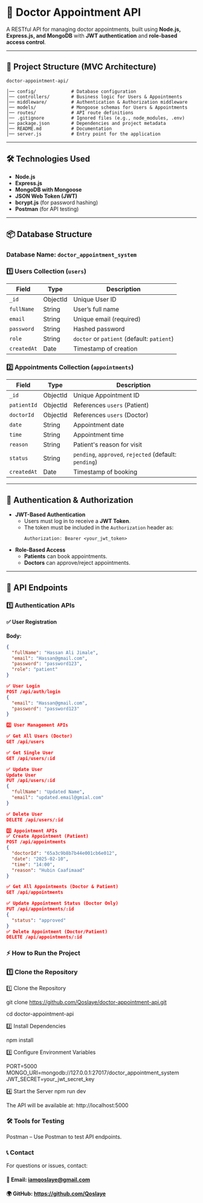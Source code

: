 # 📌 Doctor Appointment API

A RESTful API for managing doctor appointments, built using **Node.js, Express.js, and MongoDB** with **JWT authentication** and **role-based access control**.

---

## 📁 Project Structure (MVC Architecture)
```
doctor-appointment-api/

│── config/             # Database configuration
│── controllers/        # Business logic for Users & Appointments
│── middleware/         # Authentication & Authorization middleware
│── models/             # Mongoose schemas for Users & Appointments
│── routes/             # API route definitions
│── .gitignore          # Ignored files (e.g., node_modules, .env)
│── package.json        # Dependencies and project metadata
│── README.md           # Documentation
│── server.js           # Entry point for the application
```


---

## 🛠 Technologies Used
- **Node.js**
- **Express.js**
- **MongoDB with Mongoose**
- **JSON Web Token (JWT)**
- **bcrypt.js** (for password hashing)
- **Postman** (for API testing)

---

## 📦 Database Structure
### **Database Name:** `doctor_appointment_system`

### **1️⃣ Users Collection (`users`)**
| Field     | Type    | Description             |
|-----------|--------|-------------------------|
| `_id`     | ObjectId | Unique User ID |
| `fullName` | String  | User’s full name |
| `email`   | String  | Unique email (required) |
| `password` | String  | Hashed password |
| `role`    | String  | `doctor` or `patient` (default: `patient`) |
| `createdAt` | Date  | Timestamp of creation |

### **2️⃣ Appointments Collection (`appointments`)**
| Field       | Type    | Description |
|-------------|--------|-------------|
| `_id`       | ObjectId | Unique Appointment ID |
| `patientId` | ObjectId | References `users` (Patient) |
| `doctorId`  | ObjectId | References `users` (Doctor) |
| `date`      | String  | Appointment date |
| `time`      | String  | Appointment time |
| `reason`    | String  | Patient's reason for visit |
| `status`    | String  | `pending`, `approved`, `rejected` (default: `pending`) |
| `createdAt` | Date    | Timestamp of booking |

---

## 🔐 Authentication & Authorization
- **JWT-Based Authentication**  
  - Users must log in to receive a **JWT Token**.
  - The token must be included in the `Authorization` header as:
    ```
    Authorization: Bearer <your_jwt_token>
    ```
- **Role-Based Access**
  - **Patients** can book appointments.
  - **Doctors** can approve/reject appointments.

---

## 🚀 API Endpoints
### **1️⃣ Authentication APIs**
#### ✅ **User Registration**

**Body:**
```json
{
  "fullName": "Hassan Ali Jimale",
  "email": "Hassan@gmail.com",
  "password": "password123",
  "role": "patient"
}

✅ User Login
POST /api/auth/login
{
  "email": "Hassan@gmail.com",
  "password": "password123"
}

2️⃣ User Management APIs

✅ Get All Users (Doctor)
GET /api/users

✅ Get Single User
GET /api/users/:id

✅ Update User
Update User
PUT /api/users/:id
{
  "fullName": "Updated Name",
  "email": "updated.email@gmial.com"
}

✅ Delete User
DELETE /api/users/:id

3️⃣ Appointment APIs
✅ Create Appointment (Patient)
POST /api/appointments
{
  "doctorId": "65a3c9b8b7b44e001cb6e012",
  "date": "2025-02-10",
  "time": "14:00",
  "reason": "Hubin Caafimaad"
}

✅ Get All Appointments (Doctor & Patient)
GET /api/appointments

✅ Update Appointment Status (Doctor Only)
PUT /api/appointments/:id
{
  "status": "approved"
}
✅ Delete Appointment (Doctor/Patient)
DELETE /api/appointments/:id
```

### ⚡ How to Run the Project 
### 1️⃣ Clone the Repository 

1️⃣ Clone the Repository

git clone https://github.com/Qoslaye/doctor-appointment-api.git

cd doctor-appointment-api

2️⃣ Install Dependencies

npm install

3️⃣ Configure Environment Variables

PORT=5000
MONGO_URI=mongodb://127.0.0.1:27017/doctor_appointment_system
JWT_SECRET=your_jwt_secret_key

4️⃣ Start the Server
npm run dev

The API will be available at:
http://localhost:5000

### 🛠 Tools for Testing
Postman – Use Postman to test API endpoints.


### 📞 Contact
For questions or issues, contact:
#### 📧 Email: iamqoslaye@gmail.com
#### 🌍 GitHub: https://github.com/Qoslaye


